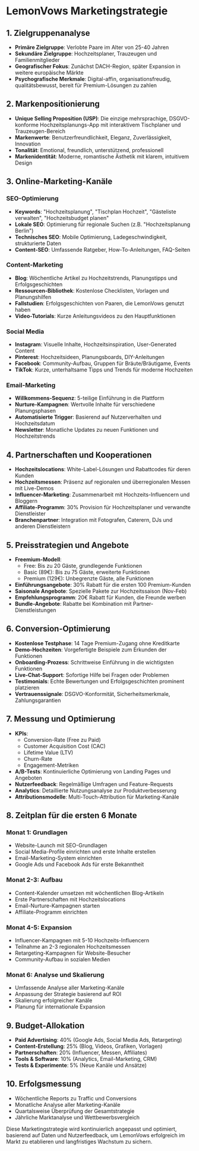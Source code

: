 # LemonVows Marketingstrategie

## 1. Zielgruppenanalyse
- **Primäre Zielgruppe**: Verlobte Paare im Alter von 25-40 Jahren
- **Sekundäre Zielgruppe**: Hochzeitsplaner, Trauzeugen und Familienmitglieder
- **Geografischer Fokus**: Zunächst DACH-Region, später Expansion in weitere europäische Märkte
- **Psychografische Merkmale**: Digital-affin, organisationsfreudig, qualitätsbewusst, bereit für Premium-Lösungen zu zahlen

## 2. Markenpositionierung
- **Unique Selling Proposition (USP)**: Die einzige mehrsprachige, DSGVO-konforme Hochzeitsplanungs-App mit interaktivem Tischplaner und Trauzeugen-Bereich
- **Markenwerte**: Benutzerfreundlichkeit, Eleganz, Zuverlässigkeit, Innovation
- **Tonalität**: Emotional, freundlich, unterstützend, professionell
- **Markenidentität**: Moderne, romantische Ästhetik mit klarem, intuitivem Design

## 3. Online-Marketing-Kanäle

### SEO-Optimierung
- **Keywords**: "Hochzeitsplanung", "Tischplan Hochzeit", "Gästeliste verwalten", "Hochzeitsbudget planen"
- **Lokale SEO**: Optimierung für regionale Suchen (z.B. "Hochzeitsplanung Berlin")
- **Technisches SEO**: Mobile Optimierung, Ladegeschwindigkeit, strukturierte Daten
- **Content-SEO**: Umfassende Ratgeber, How-To-Anleitungen, FAQ-Seiten

### Content-Marketing
- **Blog**: Wöchentliche Artikel zu Hochzeitstrends, Planungstipps und Erfolgsgeschichten
- **Ressourcen-Bibliothek**: Kostenlose Checklisten, Vorlagen und Planungshilfen
- **Fallstudien**: Erfolgsgeschichten von Paaren, die LemonVows genutzt haben
- **Video-Tutorials**: Kurze Anleitungsvideos zu den Hauptfunktionen

### Social Media
- **Instagram**: Visuelle Inhalte, Hochzeitsinspiration, User-Generated Content
- **Pinterest**: Hochzeitsideen, Planungsboards, DIY-Anleitungen
- **Facebook**: Community-Aufbau, Gruppen für Bräute/Bräutigame, Events
- **TikTok**: Kurze, unterhaltsame Tipps und Trends für moderne Hochzeiten

### Email-Marketing
- **Willkommens-Sequenz**: 5-teilige Einführung in die Plattform
- **Nurture-Kampagnen**: Wertvolle Inhalte für verschiedene Planungsphasen
- **Automatisierte Trigger**: Basierend auf Nutzerverhalten und Hochzeitsdatum
- **Newsletter**: Monatliche Updates zu neuen Funktionen und Hochzeitstrends

## 4. Partnerschaften und Kooperationen
- **Hochzeitslocations**: White-Label-Lösungen und Rabattcodes für deren Kunden
- **Hochzeitsmessen**: Präsenz auf regionalen und überregionalen Messen mit Live-Demos
- **Influencer-Marketing**: Zusammenarbeit mit Hochzeits-Influencern und Bloggern
- **Affiliate-Programm**: 30% Provision für Hochzeitsplaner und verwandte Dienstleister
- **Branchenpartner**: Integration mit Fotografen, Caterern, DJs und anderen Dienstleistern

## 5. Preisstrategien und Angebote
- **Freemium-Modell**:
  - Free: Bis zu 20 Gäste, grundlegende Funktionen
  - Basic (89€): Bis zu 75 Gäste, erweiterte Funktionen
  - Premium (129€): Unbegrenzte Gäste, alle Funktionen
- **Einführungsangebote**: 30% Rabatt für die ersten 100 Premium-Kunden
- **Saisonale Angebote**: Spezielle Pakete zur Hochzeitssaison (Nov-Feb)
- **Empfehlungsprogramm**: 20€ Rabatt für Kunden, die Freunde werben
- **Bundle-Angebote**: Rabatte bei Kombination mit Partner-Dienstleistungen

## 6. Conversion-Optimierung
- **Kostenlose Testphase**: 14 Tage Premium-Zugang ohne Kreditkarte
- **Demo-Hochzeiten**: Vorgefertigte Beispiele zum Erkunden der Funktionen
- **Onboarding-Prozess**: Schrittweise Einführung in die wichtigsten Funktionen
- **Live-Chat-Support**: Sofortige Hilfe bei Fragen oder Problemen
- **Testimonials**: Echte Bewertungen und Erfolgsgeschichten prominent platzieren
- **Vertrauenssignale**: DSGVO-Konformität, Sicherheitsmerkmale, Zahlungsgarantien

## 7. Messung und Optimierung
- **KPIs**:
  - Conversion-Rate (Free zu Paid)
  - Customer Acquisition Cost (CAC)
  - Lifetime Value (LTV)
  - Churn-Rate
  - Engagement-Metriken
- **A/B-Tests**: Kontinuierliche Optimierung von Landing Pages und Angeboten
- **Nutzerfeedback**: Regelmäßige Umfragen und Feature-Requests
- **Analytics**: Detaillierte Nutzungsanalyse zur Produktverbesserung
- **Attributionsmodelle**: Multi-Touch-Attribution für Marketing-Kanäle

## 8. Zeitplan für die ersten 6 Monate

### Monat 1: Grundlagen
- Website-Launch mit SEO-Grundlagen
- Social Media-Profile einrichten und erste Inhalte erstellen
- Email-Marketing-System einrichten
- Google Ads und Facebook Ads für erste Bekanntheit

### Monat 2-3: Aufbau
- Content-Kalender umsetzen mit wöchentlichen Blog-Artikeln
- Erste Partnerschaften mit Hochzeitslocations
- Email-Nurture-Kampagnen starten
- Affiliate-Programm einrichten

### Monat 4-5: Expansion
- Influencer-Kampagnen mit 5-10 Hochzeits-Influencern
- Teilnahme an 2-3 regionalen Hochzeitsmessen
- Retargeting-Kampagnen für Website-Besucher
- Community-Aufbau in sozialen Medien

### Monat 6: Analyse und Skalierung
- Umfassende Analyse aller Marketing-Kanäle
- Anpassung der Strategie basierend auf ROI
- Skalierung erfolgreicher Kanäle
- Planung für internationale Expansion

## 9. Budget-Allokation
- **Paid Advertising**: 40% (Google Ads, Social Media Ads, Retargeting)
- **Content-Erstellung**: 25% (Blog, Videos, Grafiken, Vorlagen)
- **Partnerschaften**: 20% (Influencer, Messen, Affiliates)
- **Tools & Software**: 10% (Analytics, Email-Marketing, CRM)
- **Tests & Experimente**: 5% (Neue Kanäle und Ansätze)

## 10. Erfolgsmessung
- Wöchentliche Reports zu Traffic und Conversions
- Monatliche Analyse aller Marketing-Kanäle
- Quartalsweise Überprüfung der Gesamtstrategie
- Jährliche Marktanalyse und Wettbewerbsvergleich

Diese Marketingstrategie wird kontinuierlich angepasst und optimiert, basierend auf Daten und Nutzerfeedback, um LemonVows erfolgreich im Markt zu etablieren und langfristiges Wachstum zu sichern.
